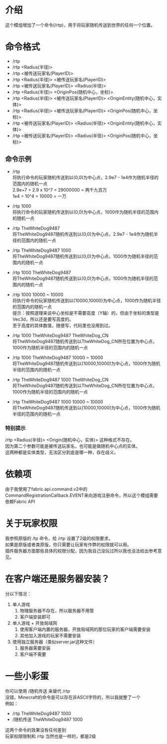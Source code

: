 # 介绍
这个模组增加了一个命令(/rtp)，用于将玩家随机传送到世界的任何一个位置。

# 命令格式
- /rtp
- /rtp <Radius(半径)>
- /rtp <被传送玩家名(PlayerID)>
- /rtp <Radius(半径)> <被传送玩家名(PlayerID)>
- /rtp <被传送玩家名(PlayerID)> <Radius(半径)>
- /rtp <Radius(半径)> <OriginPos(随机中心，坐标)>
- /rtp <Radius(半径)> <被传送玩家名(PlayerID)> <OriginEntity(随机中心，实体)>
- /rtp <Radius(半径)> <被传送玩家名(PlayerID)> <OriginPos(随机中心，坐标)>
- /rtp <被传送玩家名(PlayerID)> <Radius(半径)> <OriginEntity(随机中心，实体)>
- /rtp <被传送玩家名(PlayerID)> <Radius(半径)> <OriginPos(随机中心，坐标)>

## 命令示例
- /rtp  
将执行命令的玩家随机传送到以(0,0)为中心点，2.9e7 - 1e4作为随机半径的范围内的随机一点  
2.9e+7 = 2.9 x 10^7 = 29000000 = 两千九百万  
1e4 = 10^4 = 10000 = 一万

- /rtp 1000  
将执行命令的玩家随机传送到以(0,0)为中心点，1000作为随机半径的范围内的随机一点

- /rtp TheWhiteDog9487  
将TheWhiteDog9487随机传送到以(0,0)为中心点，2.9e7 - 1e4作为随机半径的范围内的随机一点  

- /rtp TheWhiteDog9487 1000  
将TheWhiteDog9487随机传送到以(0,0)为中心点，1000作为随机半径的范围内的随机一点  

- /rtp 1000 TheWhiteDog9487  
将TheWhiteDog9487随机传送到以(0,0)为中心点，1000作为随机半径的范围内的随机一点  

- /rtp 1000 10000 ~ 10000  
将执行命令的玩家随机传送到以(10000,10000)为中心点，1000作为随机半径的范围内的随机一点  
提示：按照道理来说中心坐标是不需要高度（Y轴）的，但由于坐标的类型是Vec3d，所以还是要写高度的。  
至于高度的具体数值，随便写，代码里也没用到过。  

- /rtp 1000 TheWhiteDog9487 TheWhiteDog_CN  
将TheWhiteDog9487随机传送到以TheWhiteDog_CN所在位置为中心点，1000作为随机半径的范围内的随机一点  

- /rtp 1000 TheWhiteDog9487 10000 ~ 10000  
将TheWhiteDog9487随机传送到以(10000,10000)为中心点，1000作为随机半径的范围内的随机一点  

- /rtp TheWhiteDog9487 1000 TheWhiteDog_CN  
将TheWhiteDog9487随机传送到以TheWhiteDog_CN所在位置为中心点，1000作为随机半径的范围内的随机一点  

- /rtp TheWhiteDog9487 1000 10000 ~ 10000  
将TheWhiteDog9487随机传送到以(10000,10000)为中心点，1000作为随机半径的范围内的随机一点  

### 特别提示
/rtp <Radius(半径)> <Origin(随机中心，实体)> 这种格式不存在。  
因为第二个参数可能是被传送玩家名，也可能是做随机中心点的实体。  
这两种都是实体类型，无法区分到底是哪一种，存在歧义。  

# 依赖项
由于我使用了fabric.api.command.v2中的CommandRegistrationCallback.EVENT来向游戏注册命令，所以这个模组需要依赖Fabric API

# 关于玩家权限
我参照原版的 /tp 命令，给 /rtp 设置了2级的权限要求。  
如果是原版或者类原版，你只需要让玩家有作弊的权限就可以用。  
插件服务器方面那些具体的权限分配，因为我自己没玩过所以我也没法给出参考意见。

# 在客户端还是服务器安装？
分以下情况：  
1. 单人游戏
    1. 物理服务器不存在，所以服务器不用管
    2. 客户端安装即可
2. 单人游戏 + 开放局域网
    1. 使用客户端内置的服务器，开放局域网的那位玩家的客户端需要安装
    2. 其他加入游戏的玩家不需要安装
3. 使用独立服务器（类似server.jar这种文件）
    1. 服务器需要安装
    2. 客户端不需要

# 一些小彩蛋
你可以使用 /随机传送 来替代 /rtp  
没错，Minecraft的命令是可以存在非ASCII字符的，所以我就整了一个  
例如：  
- /rtp TheWhiteDog9487 1000
- /随机传送 TheWhiteDog9487 1000

这两个命令的效果没有任何差别  
玩家权限限制和 /rtp 当然也是一样的，都是2级
